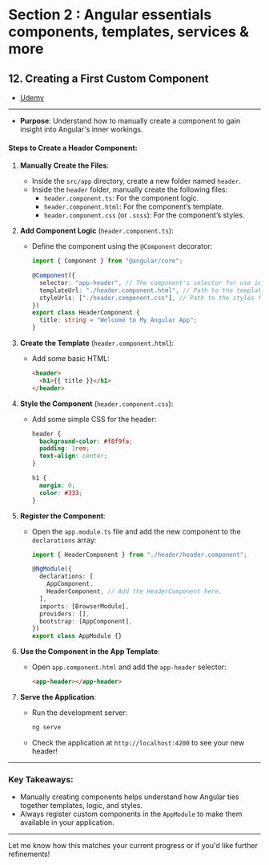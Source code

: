 # Section 2 : Angular essentials components, templates, services & more

## 12. Creating a First Custom Component

- [Udemy](https://www.udemy.com/course/the-complete-guide-to-angular-2/learn/lecture/43788462#overview)

---

- **Purpose**: Understand how to manually create a component to gain insight into Angular's inner workings.

#### **Steps to Create a Header Component**:

1. **Manually Create the Files**:

   - Inside the `src/app` directory, create a new folder named `header`.
   - Inside the `header` folder, manually create the following files:
     - `header.component.ts`: For the component logic.
     - `header.component.html`: For the component’s template.
     - `header.component.css` (or `.scss`): For the component’s styles.

2. **Add Component Logic** (`header.component.ts`):

   - Define the component using the `@Component` decorator:

     ```typescript
     import { Component } from "@angular/core";

     @Component({
       selector: "app-header", // The component's selector for use in templates.
       templateUrl: "./header.component.html", // Path to the template file.
       styleUrls: ["./header.component.css"], // Path to the styles file.
     })
     export class HeaderComponent {
       title: string = "Welcome to My Angular App";
     }
     ```

3. **Create the Template** (`header.component.html`):

   - Add some basic HTML:
     ```html
     <header>
       <h1>{{ title }}</h1>
     </header>
     ```

4. **Style the Component** (`header.component.css`):

   - Add some simple CSS for the header:

     ```css
     header {
       background-color: #f8f9fa;
       padding: 1rem;
       text-align: center;
     }

     h1 {
       margin: 0;
       color: #333;
     }
     ```

5. **Register the Component**:

   - Open the `app.module.ts` file and add the new component to the `declarations` array:

     ```typescript
     import { HeaderComponent } from "./header/header.component";

     @NgModule({
       declarations: [
         AppComponent,
         HeaderComponent, // Add the HeaderComponent here.
       ],
       imports: [BrowserModule],
       providers: [],
       bootstrap: [AppComponent],
     })
     export class AppModule {}
     ```

6. **Use the Component in the App Template**:

   - Open `app.component.html` and add the `app-header` selector:
     ```html
     <app-header></app-header>
     ```

7. **Serve the Application**:
   - Run the development server:
     ```bash
     ng serve
     ```
   - Check the application at `http://localhost:4200` to see your new header!

---

### **Key Takeaways**:

- Manually creating components helps understand how Angular ties together templates, logic, and styles.
- Always register custom components in the `AppModule` to make them available in your application.

---

Let me know how this matches your current progress or if you'd like further refinements!
